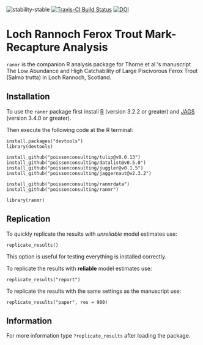 <!-- README.md is generated from README.Rmd. Please edit that file -->
![stability-stable](https://img.shields.io/badge/stability-stable-green.svg) [![Travis-CI Build Status](https://travis-ci.org/joethorley/ranmr.svg?branch=master)](https://travis-ci.org/joethorley/ranmr) [![DOI](https://zenodo.org/badge/doi/10.5281/zenodo.51274.svg)](http://dx.doi.org/10.5281/zenodo.51274)

Loch Rannoch Ferox Trout Mark-Recapture Analysis
================================================

`ranmr` is the companion R analysis package for Thorne et al.'s manuscript The Low Abundance and High Catchability of Large Piscivorous Ferox Trout (Salmo trutta) in Loch Rannoch, Scotland.

Installation
------------

To use the `ranmr` package first install [R](http://cran.r-project.org) (version 3.2.2 or greater) and [JAGS](http://mcmc-jags.sourceforge.net) (version 3.4.0 or greater).

Then execute the following code at the R terminal:

    install.packages("devtools")
    library(devtools)

    install_github("poissonconsulting/tulip@v0.0.13")
    install_github("poissonconsulting/datalist@v0.5.0")
    install_github("poissonconsulting/juggler@v0.1.5")
    install_github("poissonconsulting/jaggernaut@v2.3.2")

    install_github("poissonconsulting/ranmrdata")
    install_github("poissonconsulting/ranmr")

    library(ranmr)

Replication
-----------

To quickly replicate the results with *unreliable* model estimates use:

    replicate_results()

This option is useful for testing everything is installed correctly.

To replicate the results with **reliable** model estimates use:

    replicate_results("report")

To replicate the results with the same settings as the manuscript use:

    replicate_results("paper", res = 900)

Information
-----------

For more information type `?replicate_results` after loading the package.
